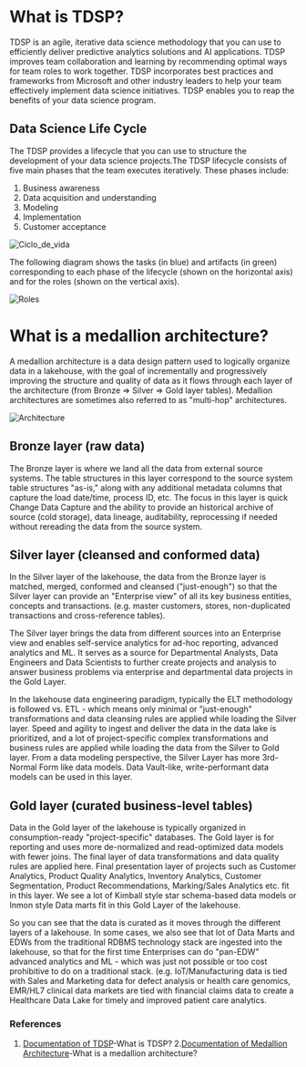 # What is TDSP?

TDSP is an agile, iterative data science methodology that you can use to efficiently deliver predictive analytics solutions and AI applications. TDSP improves team collaboration and learning by recommending optimal ways for team roles to work together. TDSP incorporates best practices and frameworks from Microsoft and other industry leaders to help your team effectively implement data science initiatives. TDSP enables you to reap the benefits of your data science program.

## Data Science Life Cycle

The TDSP provides a lifecycle that you can use to structure the development of your data science projects.The TDSP lifecycle consists of five main phases that the team executes iteratively. These phases include:

1. Business awareness
2. Data acquisition and understanding
3. Modeling
4. Implementation
5. Customer acceptance

![Ciclo_de_vida](https://learn.microsoft.com/es-es/azure/architecture/data-science-process/media/lifecycle/tdsp-lifecycle2.png)

The following diagram shows the tasks (in blue) and artifacts (in green) corresponding to each phase of the lifecycle (shown on the horizontal axis) and for the roles (shown on the vertical axis).

![Roles](https://learn.microsoft.com/es-es/azure/architecture/data-science-process/media/overview/tdsp-tasks-by-roles.png)


# What is a medallion architecture?

A medallion architecture is a data design pattern used to logically organize data in a lakehouse, with the goal of incrementally and progressively improving the structure and quality of data as it flows through each layer of the architecture (from Bronze ⇒ Silver ⇒ Gold layer tables). Medallion architectures are sometimes also referred to as "multi-hop" architectures.

![Architecture](https://www.databricks.com/sites/default/files/inline-images/building-data-pipelines-with-delta-lake-120823.png?v=1702318922)

## Bronze layer (raw data)

The Bronze layer is where we land all the data from external source systems. The table structures in this layer correspond to the source system table structures "as-is," along with any additional metadata columns that capture the load date/time, process ID, etc. The focus in this layer is quick Change Data Capture and the ability to provide an historical archive of source (cold storage), data lineage, auditability, reprocessing if needed without rereading the data from the source system.

## Silver layer (cleansed and conformed data)

In the Silver layer of the lakehouse, the data from the Bronze layer is matched, merged, conformed and cleansed ("just-enough") so that the Silver layer can provide an "Enterprise view" of all its key business entities, concepts and transactions. (e.g. master customers, stores, non-duplicated transactions and cross-reference tables).

The Silver layer brings the data from different sources into an Enterprise view and enables self-service analytics for ad-hoc reporting, advanced analytics and ML. It serves as a source for Departmental Analysts, Data Engineers and Data Scientists to further create projects and analysis to answer business problems via enterprise and departmental data projects in the Gold Layer.

In the lakehouse data engineering paradigm, typically the ELT methodology is followed vs. ETL - which means only minimal or "just-enough" transformations and data cleansing rules are applied while loading the Silver layer. Speed and agility to ingest and deliver the data in the data lake is prioritized, and a lot of project-specific complex transformations and business rules are applied while loading the data from the Silver to Gold layer. From a data modeling perspective, the Silver Layer has more 3rd-Normal Form like data models. Data Vault-like, write-performant data models can be used in this layer.

## Gold layer (curated business-level tables)

Data in the Gold layer of the lakehouse is typically organized in consumption-ready "project-specific" databases. The Gold layer is for reporting and uses more de-normalized and read-optimized data models with fewer joins. The final layer of data transformations and data quality rules are applied here. Final presentation layer of projects such as Customer Analytics, Product Quality Analytics, Inventory Analytics, Customer Segmentation, Product Recommendations, Marking/Sales Analytics etc. fit in this layer. We see a lot of Kimball style star schema-based data models or Inmon style Data marts fit in this Gold Layer of the lakehouse.

So you can see that the data is curated as it moves through the different layers of a lakehouse. In some cases, we also see that lot of Data Marts and EDWs from the traditional RDBMS technology stack are ingested into the lakehouse, so that for the first time Enterprises can do "pan-EDW" advanced analytics and ML - which was just not possible or too cost prohibitive to do on a traditional stack. (e.g. IoT/Manufacturing data is tied with Sales and Marketing data for defect analysis or health care genomics, EMR/HL7 clinical data markets are tied with financial claims data to create a Healthcare Data Lake for timely and improved patient care analytics.

### References

1. [Documentation of TDSP](https://learn.microsoft.com/es-es/azure/architecture/data-science-process/overview)-What is TDSP?
2.[Documentation of Medallion Architecture](https://www.databricks.com/glossary/medallion-architecture)-What is a medallion architecture?


